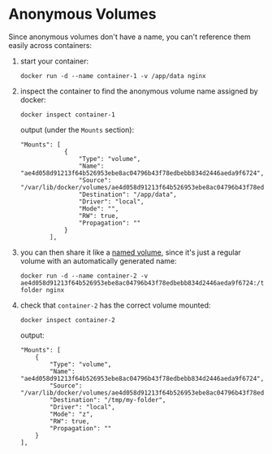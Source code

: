 # Anonymous Volumes

Since anonymous volumes don't have a name, you can't reference them easily across containers:

1. start your container:

    ```commandline
    docker run -d --name container-1 -v /app/data nginx
    ```
2. inspect the container to find the anonymous volume name assigned by docker:

    ```commandline
    docker inspect container-1
    ```

    output (under the `Mounts` section):

    ```commandline
    "Mounts": [
                {
                    "Type": "volume",
                    "Name": "ae4d058d91213f64b526953ebe8ac04796b43f78edbebb834d2446aeda9f6724",
                    "Source": "/var/lib/docker/volumes/ae4d058d91213f64b526953ebe8ac04796b43f78edbebb834d2446aeda9f6724/_data",
                    "Destination": "/app/data",
                    "Driver": "local",
                    "Mode": "",
                    "RW": true,
                    "Propagation": ""
                }
            ],
    ```

3. you can then share it like a [named volume](../named/named.md), since it's just a regular volume with an automatically generated name:

    ```commandline
    docker run -d --name container-2 -v ae4d058d91213f64b526953ebe8ac04796b43f78edbebb834d2446aeda9f6724:/tmp/my-folder nginx
    ```

4. check that `container-2` has the correct volume mounted:

    ```commandline
    docker inspect container-2
    ```

    output:

    ```commandline
    "Mounts": [
        {
            "Type": "volume",
            "Name": "ae4d058d91213f64b526953ebe8ac04796b43f78edbebb834d2446aeda9f6724",
            "Source": "/var/lib/docker/volumes/ae4d058d91213f64b526953ebe8ac04796b43f78edbebb834d2446aeda9f6724/_data",
            "Destination": "/tmp/my-folder",
            "Driver": "local",
            "Mode": "z",
            "RW": true,
            "Propagation": ""
        }
    ],
    ```
